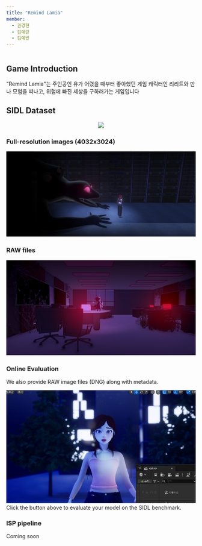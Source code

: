 ```yaml
---
title: "Remind Lamia"
member:
  - 권경현
  - 김예린
  - 김예빈
---
```


<div class="columns is-centered has-text-centered">
  <div class="column is-four-fifths">
    <h2>Game Introduction</h2>
    <div class="content has-text-justified">
      "Remind Lamia"는 주인공인 유가 어렸을 때부터 좋아했던 게임 캐릭터인 리리트와 만나 모험을 떠나고, 위험에 빠진 세상을 구하러가는 게임입니다 
    </div>
  </div>
</div>



## SIDL Dataset 
<div class="buttons" style="text-align: center; margin-top: 1em;">
  <img src="./asset/main.png">
  
</div>

### Full-resolution images (4032x3024)
<div class="buttons" style="text-align: center; margin-top: 1em;">
  <img src="./asset/img1.png">
</div>

### RAW files
<div class="buttons" style="text-align: center; margin-top: 1em;">
  <img src="./asset/img2.png">
  
</div>

### Online Evaluation  
We also provide RAW image files (DNG) along with metadata.
<div class="buttons" style="text-align: center; margin-top: 1em;">
  <img src="./asset/img3.png">
</div>  
Click the button above to evaluate your model on the SIDL benchmark.


### ISP pipeline
Coming soon


